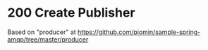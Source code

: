 # 200 Create Publisher

Based on "producer" at https://github.com/piomin/sample-spring-amqp/tree/master/producer


